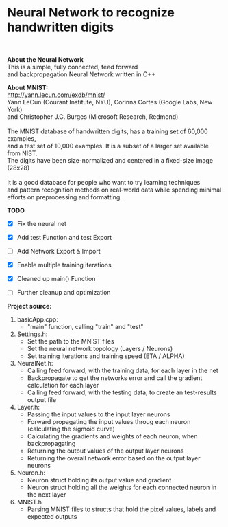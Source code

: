 
<h1> Neural Network to recognize handwritten digits </h1><br>

<b> About the Neural Network </b> <br>
This is a simple, fully connected, feed forward <br>
and backpropagation Neural Network written in C++ <br>

<b> About MNIST: </b> <br>
http://yann.lecun.com/exdb/mnist/ <br>
Yann LeCun (Courant Institute, NYU), Corinna Cortes (Google Labs, New York) <br>
and Christopher J.C. Burges (Microsoft Research, Redmond) <br>
<br>
The MNIST database of handwritten digits, has a training set of 60,000 examples, <br>
and a test set of 10,000 examples. It is a subset of a larger set available from NIST. <br>
The digits have been size-normalized and centered in a fixed-size image (28x28) <br>
<br>
It is a good database for people who want to try learning techniques <br>
and pattern recognition methods on real-world data while spending minimal <br> 
efforts on preprocessing and formatting. <br>

<b> TODO </b>
- [x] Fix the neural net
- [x] Add test Function and test Export
- [ ] Add Network Export & Import
- [x] Enable multiple training iterations
- [x] Cleaned up main() Function
- [ ] Further cleanup and optimization


<b> Project source: </b>

1. basicApp.cpp: 
    * "main" function, calling "train" and "test"
2. Settings.h:
    * Set the path to the MNIST files
    * Set the neural network topology (Layers / Neurons)
    * Set training iterations and training speed (ETA / ALPHA)
3. NeuralNet.h:
    * Calling feed forward, with the training data, for each layer in the net
    * Backpropagate to get the networks error and call the gradient calculation for each layer
    * Calling feed forward, with the testing data, to create an test-results output file
4. Layer.h:
    * Passing the input values to the input layer neurons
    * Forward propagating the input values throug each neuron (calculating the sigmoid curve)
    * Calculating the gradients and weights of each neuron, when backpropagating
    * Returning the output values of the output layer neurons
    * Returning the overall network error based on the output layer neurons
5. Neuron.h:
    * Neuron struct holding its output value and gradient
    * Neuron struct holding all the weights for each connected neuron in the next layer
6. MNIST.h
    * Parsing MNIST files to structs that hold the pixel values, labels and expected outputs
